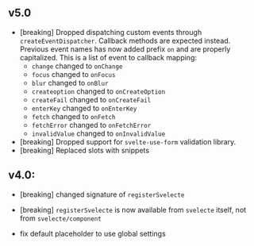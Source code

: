 ## v5.0

- [breaking] Dropped dispatching custom events through `createEventDispatcher`. Callback methods are expected instead. Previous event names has now added prefix `on` and are properly capitalized. This is a list of event to callback mapping:
    - `change` changed to `onChange`
    - `focus` changed to `onFocus`
    - `blur` changed to `onBlur`
    - `createoption` changed to `onCreateOption`
    - `createFail` changed to `onCreateFail`
    - `enterKey` changed to `onEnterKey`
    - `fetch` changed to `onFetch`
    - `fetchError` changed to `onFetchError`
    - `invalidValue` changed to `onInvalidValue`
- [breaking] Dropped support for `svelte-use-form` validation library.
- [breaking] Replaced slots with snippets

## v4.0:

- [breaking] changed signature of `registerSvelecte`
- [breaking] `registerSvelecte` is now available from `svelecte` itself, not from `svelecte/component`

- fix default placeholder to use global settings
